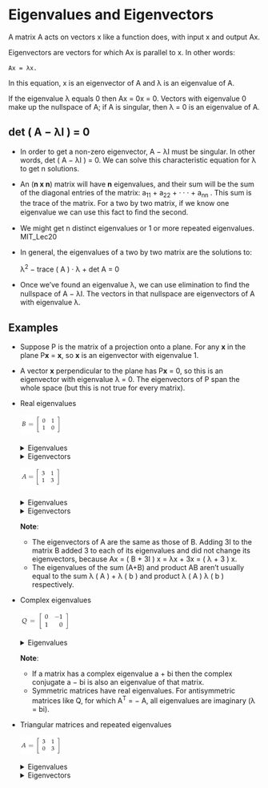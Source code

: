 # Eigenvalues and Eigenvectors

A matrix A acts on vectors x like a function does, with input x and output Ax.

Eigenvectors are vectors for which Ax is parallel to x. In other words:

    Ax = λx.

In this equation, x is an eigenvector of A and λ is an eigenvalue of A.

If the eigenvalue λ equals 0 then Ax = 0x = 0. Vectors with eigenvalue 0 make
up the nullspace of A; if A is singular, then λ = 0 is an eigenvalue of A.

## det ( A − λI ) = 0

* In order to get a non-zero eigenvector, A − λI must be singular. In other words,
det ( A − λI ) = 0. We can solve this characteristic equation for λ to get n solutions.

* An (**n x n**) matrix will have **n** eigenvalues, and their sum will be the sum of the diagonal entries of the matrix: a<sub>11</sub> + a<sub>22</sub> + · · · + a<sub>nn</sub> . This sum is the trace of the matrix. For a two by two matrix, if we know one eigenvalue we can use this fact to ﬁnd the second.

* We might get n distinct eigenvalues or 1 or more repeated eigenvalues. MIT_Lec20

* In general, the eigenvalues of a two by two matrix are the solutions to:

    λ<sup>2</sup> − trace ( A ) · λ + det A = 0

* Once we’ve found an eigenvalue λ, we can use elimination to ﬁnd the nullspace of A − λI. The vectors in that nullspace are eigenvectors of A with eigenvalue λ.



## Examples

* Suppose P is the matrix of a projection onto a plane. For any **x** in the plane
P**x** = **x**, so **x** is an eigenvector with eigenvalue 1. 

* A vector **x** perpendicular to the plane has P**x** = 0, so this is an eigenvector with eigenvalue λ = 0. The eigenvectors of P span the whole space (but this is not true for every matrix).

* Real eigenvalues

    ![Example](Images/eigen_eg1_lec21.png)

    <details>
    <summary>Eigenvalues</summary>
    1, -1
    </details>

    <details>
    <summary>Eigenvectors</summary>
    [1,1] with λ = 1, [1,-1] with λ = -1
    </details>

    ![Example](Images/eigen_eg2_lec21.png)

    <details>
    <summary>Eigenvalues</summary>
    4, 2
    </details>

    <details>
    <summary>Eigenvectors</summary>
    [1,1] with λ = 1, [1,-1] with λ = -1
    </details>

    **Note**: 
    * The eigenvectors of A are the same as those of B. Adding 3I to the matrix B added 3 to each of its eigenvalues and did not change its eigenvectors, because Ax = ( B + 3I ) x = λx + 3x = ( λ + 3 ) x.
    * The eigenvalues of the sum (A+B) and product AB aren’t usually equal to the sum λ ( A ) + λ ( b ) and product λ ( A ) λ ( b ) respectively.

* Complex eigenvalues

    ![Example](Images/eigen_complex_lec21.png)

    <details>
    <summary>Eigenvalues</summary>
    i, -i
    </details>

    **Note**:
    * If a matrix has a complex eigenvalue a + bi then the complex conjugate a − bi is also an eigenvalue of that matrix.
    * Symmetric matrices have real eigenvalues. For antisymmetric matrices like Q, for which A<sup>T</sup> = − A, all eigenvalues are imaginary (λ = bi).

* Triangular matrices and repeated eigenvalues

    ![Example](Images/eigen_repeat_lec21.png)

    <details>
    <summary>Eigenvalues</summary>
    3, 3
    </details>
    <details>
    <summary>Eigenvectors</summary>
    [1,0]
    </details>
